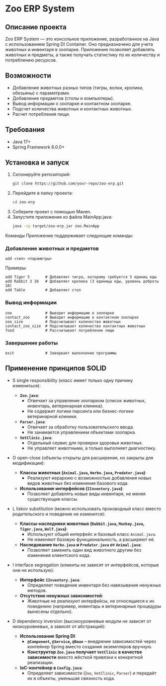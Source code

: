 # Zoo ERP System

## Описание проекта
Zoo ERP System — это консольное приложение, разработанное на Java с использованием Spring DI Container. Оно предназначено для учета животных и инвентаря в зоопарке. Приложение позволяет добавлять животных и предметы, а также получать статистику по их количеству и потреблению ресурсов.

## Возможности
- Добавление животных разных типов (тигры, волки, кролики, обезьяны) с параметрами.
- Добавление предметов (столы и компьютеры).
- Вывод информации о зоопарке и контактном зоопарке.
- Подсчет количества животных и контактных животных.
- Расчет потребления пищи.

## Требования
- Java 17+
- Spring Framework 6.0.0+

## Установка и запуск
1. Склонируйте репозиторий:
   ```sh
   git clone https://github.com/your-repo/zoo-erp.git
   ```
2. Перейдите в папку проекта:
   ```sh
   cd zoo-erp
   ```
3. Соберите проект с помощью Maven.
4. Запустите приложение из файла MainApp.java:
    ```sh
    java -cp target/zoo-erp.jar zoo.MainApp
   ```


Команды
Приложение поддерживает следующие команды:

### Добавление животных и предметов
```
add <тип> <параметры>
```
Примеры:
```
add Tiger 5       # Добавляет тигра, которому требуется 5 единиц еды
add Rabbit 3 10   # Добавляет кролика (3 единицы еды, уровень доброты 10)
add Table         # Добавляет стол
```

### Вывод информации
```
zoo               # Выводит информацию о зоопарке
contact_zoo       # Выводит информацию о контактном зоопарке
zoo_size          # Подсчитывает количество животных
contact_zoo_size  # Подсчитывает количество контактных животных
food              # Рассчитывает потребление пищи
```

### Завершение работы
```
exit              # Завершает выполнение программы
```

## Применение принципов SOLID
- S single responsibility (класс имеет только одну причину измениться):
    - **`Zoo.java`**:
        - Отвечает за управление зоопарком (список животных, инвентарь, ветеринарная клиника).
        - Не содержит логики парсинга или бизнес-логики ветеринарной клиники.
    - **`Parser.java`**:
        - Отвечает за обработку пользовательского ввода.
        - Не занимается управлением объектами зоопарка.
    - **`VetClinic.java`**:
        - Отдельный сервис для проверки здоровья животных.
        - Не управляет животными, а только выполняет диагностику.
  
- O open-close (объекты открыты для расширения, но закрыты для модификации):
    - **Классы животных (`Animal.java`, `Herbo.java`, `Predator.java`)**:
        - Реализуют иерархию с возможностью добавления новых видов животных без изменения базового кода.
    - **Использование интерфейсов (`IInventory.java`)**:
        - Позволяет добавлять новые виды инвентаря, не меняя существующие классы.

- L liskov substitution (можно использовать производный класс вместо родительского и поведение не изменится):
    - **Классы-наследники животных (`Rabbit.java`, `Monkey.java`, `Tiger.java`, `Wolf.java`)**:
        - Используют общий интерфейс и базовый класс `Animal.java`.
        - Не изменяют базовую функциональность, а расширяют её.
    - **Наследование `Herbo.java` и `Predator.java` от `Animal.java`**:
        - Позволяет заменить один вид животного другим без изменения клиентского кода.

- I interface segregation (клиенты не зависят от интерфейсов, которые они не использую):
    - **Интерфейс `IInventory.java`**:
        - Определяет поведение инвентаря без навязывания ненужных методов.
    - **Отсутствие ненужных зависимостей**:
        - Животные не реализуют интерфейсы, не относящиеся к их поведению (например, инвентарь и ветеринарные процедуры вынесены отдельно).

- D dependency inversion (высокоуровневые модули не зависят от низкоуровневых, а зависят от абстракций):
    - **Использование Spring DI**:
        - **`@Component`, `@Service`, `@Bean`** – внедрение зависимостей через контейнер Spring вместо создания экземпляров вручную.
        - **Конструктор `Zoo.java` получает `VetClinic` в качестве зависимости** вместо жёсткой привязки к конкретной реализации.
    - **IoC-контейнер в `Config.java`**:
        - Определяет зависимости (`Zoo`, `VetClinic`, `Parser`) и передаёт их в объекты, уменьшая связность кода.
